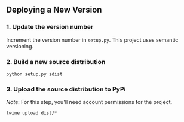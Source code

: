 
## Deploying a New Version


### 1. Update the version number

Increment the version number in `setup.py`.  This project uses semantic versioning.

### 2. Build a new source distribution
```
python setup.py sdist
```

### 3. Upload the source distribution to PyPi

*Note*: For this step, you'll need account permissions for the project.

```
twine upload dist/*
```